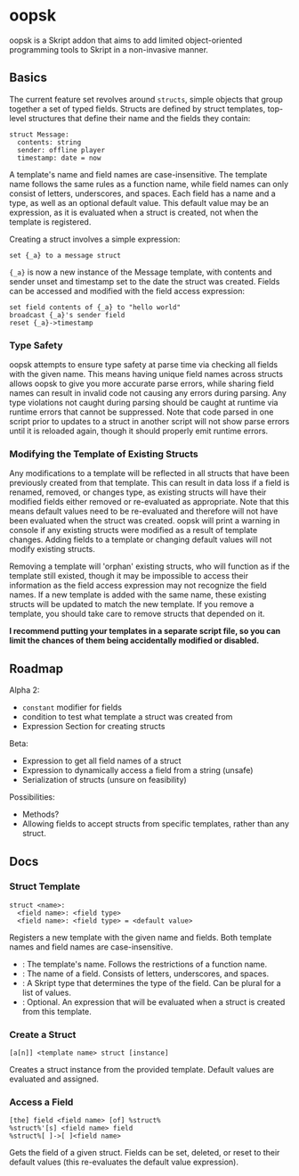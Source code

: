 # oopsk

oopsk is a Skript addon that aims to add limited object-oriented programming tools to Skript in a non-invasive manner. 

## Basics
The current feature set revolves around `structs`, simple objects that group together a set of typed fields. Structs are defined by struct templates, top-level structures that define their name and the fields they contain:
```
struct Message:
  contents: string
  sender: offline player
  timestamp: date = now
```
A template's name and field names are case-insensitive. The template name follows the same rules as a function name, while field names can only consist of letters, underscores, and spaces. 
Each field has a name and a type, as well as an optional default value. This default value may be an expression, as it is evaluated when a struct is created, not when the template is registered.

Creating a struct involves a simple expression:
```
set {_a} to a message struct
```
`{_a}` is now a new instance of the Message template, with contents and sender unset and timestamp set to the date the struct was created. Fields can be accessed and modified with the field access expression:
```
set field contents of {_a} to "hello world"
broadcast {_a}'s sender field
reset {_a}->timestamp
```
### Type Safety
oopsk attempts to ensure type safety at parse time via checking all fields with the given name. This means having unique field names across structs allows oopsk to give you more accurate parse errors, while sharing field names can result in invalid code not causing any errors during parsing. 
Any type violations not caught during parsing should be caught at runtime via runtime errors that cannot be suppressed. Note that code parsed in one script prior to updates to a struct in another script will not show parse errors until it is reloaded again, though it should properly emit runtime errors.

### Modifying the Template of Existing Structs
Any modifications to a template will be reflected in all structs that have been previously created from that template. This can result in data loss if a field is renamed, removed, or changes type, as existing structs will have their modified fields either removed or re-evaluated as appropriate. 
Note that this means default values need to be re-evaluated and therefore will not have been evaluated when the struct was created. oopsk will print a warning in console if any existing structs were modified as a result of template changes. Adding fields to a template or changing default values will not modify existing structs.

Removing a template will 'orphan' existing structs, who will function as if the template still existed, though it may be impossible to access their information as the field access expression may not recognize the field names. If a new template is added with the same name, these existing structs will be updated to match the new template.
If you remove a template, you should take care to remove structs that depended on it.

**I recommend putting your templates in a separate script file, so you can limit the chances of them being accidentally modified or disabled.**

## Roadmap
Alpha 2:
- `constant` modifier for fields
- condition to test what template a struct was created from
- Expression Section for creating structs

Beta:
- Expression to get all field names of a struct
- Expression to dynamically access a field from a string (unsafe)
- Serialization of structs (unsure on feasibility)

Possibilities:
- Methods?
- Allowing fields to accept structs from specific templates, rather than any struct.

## Docs
### Struct Template
```
struct <name>:
  <field name>: <field type>
  <field name>: <field type> = <default value>
```
Registers a new template with the given name and fields. Both template names and field names are case-insensitive.
- <name>: The template's name. Follows the restrictions of a function name.
- <field name>: The name of a field. Consists of letters, underscores, and spaces.
- <field type>: A Skript type that determines the type of the field. Can be plural for a list of values.
- <default value>: Optional. An expression that will be evaluated when a struct is created from this template.

### Create a Struct
```
[a[n]] <template name> struct [instance]
```
Creates a struct instance from the provided template. Default values are evaluated and assigned. 

### Access a Field
```
[the] field <field name> [of] %struct%
%struct%'[s] <field name> field
%struct%[ ]->[ ]<field name>
```
Gets the field of a given struct. Fields can be set, deleted, or reset to their default values (this re-evaluates the default value expression).

